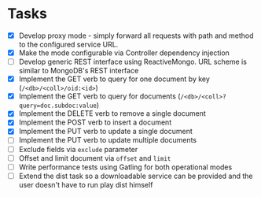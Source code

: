 # Tasks

- [x] Develop proxy mode - simply forward all requests with path and method to the configured service URL.
- [x] Make the mode configurable via Controller dependency injection
- [ ] Develop generic REST interface using ReactiveMongo. URL scheme is similar to MongoDB's REST interface
 - [x] Implement the GET verb to query for one document by key (`/<db>/<coll>/oid:<id>`)
 - [x] Implement the GET verb to query for documents (`/<db>/<coll>?query=doc.subdoc:value`)
 - [x] Implement the DELETE verb to remove a single document
 - [x] Implement the POST verb to insert a document
 - [x] Implement the PUT verb to update a single document
 - [ ] Implement the PUT verb to update multiple documents
- [ ] Exclude fields via `exclude` parameter
- [ ] Offset and limit document via `offset` and `limit`
- [ ] Write performance tests using Gatling for both operational modes
- [ ] Extend the dist task so a downloadable service can be provided and the user doesn't have to run play dist himself
